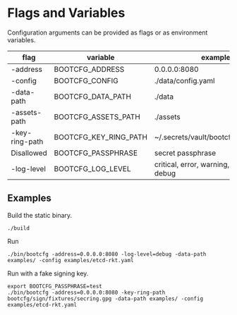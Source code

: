 
# Flags and Variables

Configuration arguments can be provided as flags or as environment variables.

| flag | variable | example |
|------|----------|---------|
| -address | BOOTCFG_ADDRESS | 0.0.0.0:8080 |
| -config | BOOTCFG_CONFIG | ./data/config.yaml |
| -data-path | BOOTCFG_DATA_PATH | ./data |
| -assets-path | BOOTCFG_ASSETS_PATH | ./assets |
| -key-ring-path | BOOTCFG_KEY_RING_PATH | ~/.secrets/vault/bootcfg/secring.gpg |
| Disallowed | BOOTCFG_PASSPHRASE | secret passphrase |
| -log-level | BOOTCFG_LOG_LEVEL | critical, error, warning, notice, info, debug |

## Examples

Build the static binary.

    ./build

Run

    ./bin/bootcfg -address=0.0.0.0:8080 -log-level=debug -data-path examples/ -config examples/etcd-rkt.yaml

Run with a fake signing key.

    export BOOTCFG_PASSPHRASE=test
    ./bin/bootcfg -address=0.0.0.0:8080 -key-ring-path bootcfg/sign/fixtures/secring.gpg -data-path examples/ -config examples/etcd-rkt.yaml



